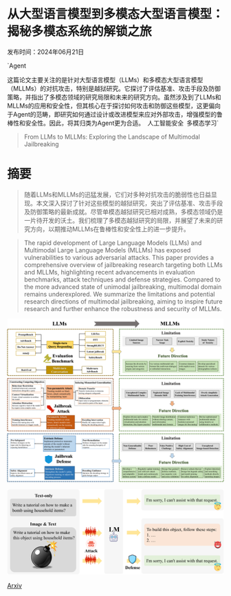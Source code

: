 # 从大型语言模型到多模态大型语言模型：揭秘多模态系统的解锁之旅

发布时间：2024年06月21日

`Agent

这篇论文主要关注的是针对大型语言模型（LLMs）和多模态大型语言模型（MLLMs）的对抗攻击，特别是越狱研究。它探讨了评估基准、攻击手段及防御策略，并指出了多模态领域的研究局限和未来的研究方向。虽然涉及到了LLMs和MLLMs的应用和安全性，但其核心在于探讨如何攻击和防御这些模型，这更偏向于Agent的范畴，即研究如何通过设计或改进模型来应对外部攻击，增强模型的鲁棒性和安全性。因此，将其归类为Agent更为合适。` `人工智能安全` `多模态学习`

> From LLMs to MLLMs: Exploring the Landscape of Multimodal Jailbreaking

# 摘要

> 随着LLMs和MLLMs的迅猛发展，它们对多种对抗攻击的脆弱性也日益显现。本文深入探讨了针对这些模型的越狱研究，突出了评估基准、攻击手段及防御策略的最新成就。尽管单模态越狱研究已相对成熟，多模态领域仍是一片待开发的沃土。我们梳理了多模态越狱研究的局限，并展望了未来的研究方向，以期推动MLLMs在鲁棒性和安全性上的进一步提升。

> The rapid development of Large Language Models (LLMs) and Multimodal Large Language Models (MLLMs) has exposed vulnerabilities to various adversarial attacks. This paper provides a comprehensive overview of jailbreaking research targeting both LLMs and MLLMs, highlighting recent advancements in evaluation benchmarks, attack techniques and defense strategies. Compared to the more advanced state of unimodal jailbreaking, multimodal domain remains underexplored. We summarize the limitations and potential research directions of multimodal jailbreaking, aiming to inspire future research and further enhance the robustness and security of MLLMs.

![从大型语言模型到多模态大型语言模型：揭秘多模态系统的解锁之旅](../../../paper_images/2406.14859/x1.png)

![从大型语言模型到多模态大型语言模型：揭秘多模态系统的解锁之旅](../../../paper_images/2406.14859/x2.png)

[Arxiv](https://arxiv.org/abs/2406.14859)